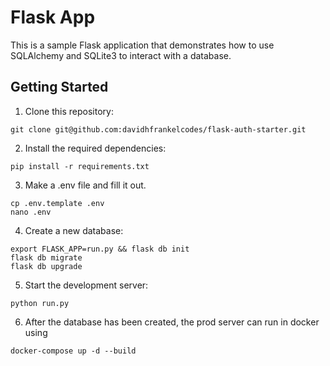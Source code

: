 # Flask App

This is a sample Flask application that demonstrates how to use SQLAlchemy and SQLite3 to interact with a database.

## Getting Started

1. Clone this repository:
```
git clone git@github.com:davidhfrankelcodes/flask-auth-starter.git
```
2. Install the required dependencies:
```
pip install -r requirements.txt
```

3. Make a .env file and fill it out.
```
cp .env.template .env
nano .env
```

4. Create a new database:
```
export FLASK_APP=run.py && flask db init
flask db migrate
flask db upgrade
```

5. Start the development server:
```
python run.py
```

6. After the database has been created, the prod server can run in docker using
```
docker-compose up -d --build
```
